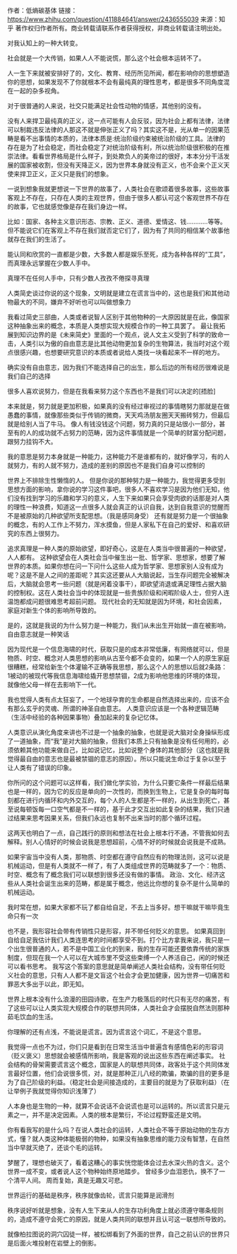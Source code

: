 作者：低熵碳基体
链接：https://www.zhihu.com/question/411884641/answer/2436555039
来源：知乎
著作权归作者所有。商业转载请联系作者获得授权，非商业转载请注明出处。



对我认知上的一种大转变。

社会就是一个大传销，如果人人不能说慌，那么这个社会根本运转不了。

人一生下来就被安排好了的，文化、教育、经历所见所闻，都在影响你的思想塑造你的思想，如果发现不了你就根本不会有最纯真的理性思考，都是很多不同角度混在一起的杂多视角。

对于很普通的人来说，社交只能满足社会性动物的情感，其他别的没有。

没有人来捍卫最纯真的正义，这一点可能有人会反驳，因为社会上都有法律，法律可以制裁违反法律的人那这不就是伸张正义了吗？其实这不是，光从单一的因果范畴是看不出事情的本质的，法律本质是:统治阶级约束被统治阶级的工具。法律的存在是为了社会稳定，而社会稳定了对统治阶级有利，所以统治阶级很积极的在推崇法律。看看世界格局是什么样子，到处欺负人的美帝过的很好，本本分分干活发展的国家被收割，但没有天降正义，因为世界本身就没有正义，也不会来个正义天使来捍卫正义，正义只是我们的想象。

一说到想象我就更想说一下世界的故事了，人类社会在歌颂着很多故事，这些故事客观上不存在，只存在人类的主观世界，但由于很多人都认可这个客观世界不存在的故事，它也就感觉像是存在我们身边一样。

比如：国家、各种主义意识形态、宗教、正义、道德、爱情这、钱…………等等。但不能说它们在客观上不存在我们就否定它们了，因为有了共同的相信某个故事他就存在我们的生活了。



能认同和欣赏的一直都是少数，大多数人都是娱乐至死，成为各种各样的“工具”，而真理永远掌握在少数人手中。

真理不在任何人手中，只有少数人孜孜不倦探寻真理

人类简史谈过你说的这个现象，文明就是建立在谎言当中的，这也是我们和其他动物最大的不同，嫌弃不好听也可以叫做想象力

我看过简史三部曲，人类或者说智人区别于其他物种的一大原因就是在此，像国家这种抽象出来的概念，本质是人类想实现大规模合作的一种工具罢了。
最让我拓展到知识边界的是《未来简史》里面的一个观点，说人文主义受到了科学的致命一击，人类引以为傲的自由意志是比其他动物更加复杂的生物算法，我当时对这个观点很感兴趣，也想要研究意识的本质或者说给人类找一块看起来不一样的地方。

确实没有自由意志，因为我们不能选择自己的出生，那么后边的所有经历很难说是我们自己的选择

很多人喜欢说努力，但是在我看来努力这个东西也不是我们可以决定的[捂脸]

本来就是，努力就是更加积极，如果真的没有经过审视过的事情瞎努力那就是在做愚蠢的事情，就像那些类似于传销的微商，天天鸡汤朋友圈天天搬砖努力，但最后就是给别人当了牛马。
像人有钱没钱这个问题，努力真的只是站很小一部分，甚至有的人的成功就不占努力的范畴，因为这件事情就是一个简单的财富分配问题，跟努力挂钩不大。

我的意思是努力本身就是一种能力，这种能力不是谁都有的，就好像学习，有的人就努力，有的人就不努力，造成的差别的原因也不是我们自身可以控制的

世界上不排除生性懒惰的人。
但是你说的那种努力是一种能力，我觉得更多受到思想方面的影响，拿你说的学习这件事吧，很多人不喜欢学习是因为他们无知，他们没有找到学习的乐趣和学习的意义，人生下来如果只会享受肉欲的话那是对人类的理性一种浪费，知道这一点很多人就会真正的认识自我，达到自我意识的觉醒而不是被原始的几种欲望所支配思想。（我是感同身受）
还有就是努力是一个很抽象的概念，有的人工作上不努力，浑水摸鱼，但是人家私下在自己的爱好、和喜欢研究的东西上很努力。

追求真理是一种人类的原始欲望，即好奇心，这是在人类当中很普遍的一种欲望，人人都有。
这种欲望会在人类社会当中催生出一批、哲学家、思想家，想要了解世界的本质。如果你想在问一下问什么这些人成为哲学家、思想家别人没有成为呢？这是不是人之间的差距呢？其实这还要从人大脑说起，当生存问题完全被解决后，大脑就会思考一些问题（就是闲着没事干），即欲望消退或满足理性占据大脑的控制权。这在人类社会当中的体现就是一些贵族阶级和闲暇阶级人士，但穷人连温饱都成问题很难思考超前问题。
现代社会的无知就是因为环境，和社会因素，家庭对新生个体的影响所导致的。

是的，这就是我说的为什么努力是一种能力，我们从未出生开始就一直在被影响，自由意志就是一种笑话

因为现代是一个信息海啸的时代，获取只是的成本非常低廉，有网络就可以，但是物质、时空、概念对人类思想的影响从古至今都不会变的，如果一个人的原生家庭很糟糕，经常给新生个体灌输不正确等我思想，那么这个人的思想以后就2条路：1被动的被现代等我信息海啸给撬开思想禁锢，2成为影响他思维的环境的体现，就像他父母一样在去影响下一代。

我也觉得人类有点太狂妄了，一个地球孕育的生命都是自然选择出来的，应该不会有那么玄乎的灵魂、所谓的神圣自由意志。
人类意识应该是一个各种逻辑范畴（生活中经验的各种因果事物）叠加起来的复杂记忆体。

人类意识从演化角度来讲也不过是一个抽象的抽象，也就是说大脑对全身操纵形成了一道抽象，而“我”是对大脑的抽象，但我们本质上只有抽象是没有任何用的，必须依赖其他功能来做自己，比如说记忆，比如说整个身体的其他部分（这也就是我觉得最自由的意志也是最被禁锢的意志的原因）。所以只能说生命过于复杂以至于让人类有了错误的印象。

你所问的这个问题可以这样看，我们做化学实验，为什么只要它条件一样最后结果也是一样的，因为它的反应是单向的一次性的，而换到生物上，它是复杂的每时每刻都在进行内循环和内外交互的，每个人的人生都是不一样的，从出生到死亡，甚至说每顿饭每一口空气都是不一样的，基于此才交互出如此复杂的结果，我们只通过结果来思考因果关系，但我们永远也复制不出来当时的那个循环过程。

这两天也明白了一点，自己践行的原则和想法在社会上根本行不通，不管我如何去解释。别人心情好的时候会说我是思想超前，心情不好的时候就会说我是不成熟。

如果宇宙当中没有人类，那物质、时空都在遵守自然应有的物理法则，这可以说是机械运动，但是有人类就不一样了，有了人类组成世界的范畴就多了一个：物质、时空、概念有了概念我们可以联想到很多还没有做的事情。
政治、文化、经济这些从人类社会诞生出来的范畴，都是属于概念，他远比你想的复杂不是什么简单的机械运动。

我时常在想，如果大家都不玩了都自给自足，不去上当多好。想干嘛就干嘛毕竟生命只有一次

也不是，我形容社会带有传销性只是形容，并不带任何贬义的意思。
如果真回到自给自足我估计我们人类连思考的时间都享受不到。打个比方拿我来说，我只是一个出生很普通的人，若不是中国工业化的到来，我的生存可能还要依靠传统的家族制度，但现在我一个人可以在大城市里不受这些束缚一个人养活自己，闲的时候还可以看书思考。
我写这个答案的意思就是简单阐述人类社会结构，没有带任何贬义社会的意思，只有人人都不是文盲这个社会才会更加健康，因为世界一切痛苦和罪恶大多出于以此，即无知。

世界上根本没有什么浪漫的田园诗歌，在生产力极落后的时代只有无尽的痛苦，有了这些可以让人类实现大规模合作的联想共同体，人类社会才会摆脱自然法则那种茹毛饮血的生活。

你理解的还有点浅，不能说是谎言。因为谎言这个词汇，不是这个意思。

我觉得一点也不为过，你们只是看到在日常生活当中普遍含有感情色彩的形容词（贬义褒义）思想就会被感情所影响，我是客观的说出这些东西在阐述事实。
社会结构的骨架需要谎言这个概念，国家是人的联想共同体，政客处于这个共同体发言最好位置，他们会说很多慌，对，就是那种正儿八经的欺骗，欺骗的目的更多是为了自己阶级的利益。（稳定社会是间接造成的，主要目的就是为了获取利益）（在让举例子我就觉得你知识浅薄了）

人本身也是生物的一种，就算不会说话不会说谎也是可以运转的。所以谎言只是元素之一，并不是决定因素。人类的根本是繁衍，不论过程野蛮还是文明。

你有看我写的是什么吗？在说人类社会的运转，人类社会不等于原始动物的生存方式，懂？就人类这种体能极弱的物种，如果没有抽象思维的能力没有智慧，在自然当中早就灭绝了，还谈个毛的运转。

梦醒了，理想也破灭了，看着这糟心的事实恍惚能体会过去水深火热的含义。这个世界一成不变，或者说人这个物种始终原地踏步。
曾经多少血泪恩仇，换不了一个清平人间。
周而复始，真是无趣又可悲。

世界运行的基础是秩序，秩序就像齿轮，谎言只能算是润滑剂

秩序说好听就是想象，没有人生下来从人的生存功利角度上就必须遵守哪条规则的，造成不遵守会死亡的原因，就是人类共同的联想并且认可这一联想所导致的。

就像柏拉图说的洞穴囚徒一样，被松绑看到了外面的世界，自己之前认识的世界只是后面火堆投射在岩壁上的倒影。